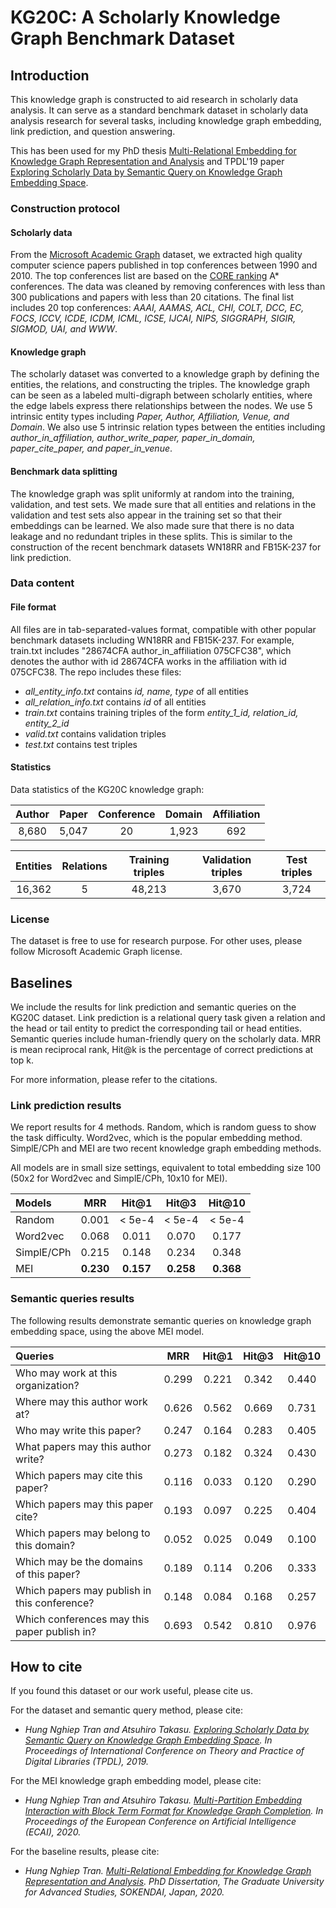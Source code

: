 # KG20C: A Scholarly Knowledge Graph Benchmark Dataset

## Introduction

This knowledge graph is constructed to aid research in scholarly data analysis. It can serve as a standard benchmark dataset in scholarly data analysis research for several tasks, including knowledge graph embedding, link prediction, and question answering.

This has been used for my PhD thesis [Multi-Relational Embedding for Knowledge Graph Representation and Analysis](https://ir.soken.ac.jp/?action=pages_view_main&active_action=repository_view_main_item_detail&item_id=6334&item_no=1&page_id=29&block_id=155) and TPDL'19 paper [Exploring Scholarly Data by Semantic Query on Knowledge Graph Embedding Space](https://arxiv.org/abs/1909.08191). 

### Construction protocol
#### Scholarly data
From the [Microsoft Academic Graph](https://academic.microsoft.com/) dataset, we extracted high quality computer science papers published in top conferences between 1990 and 2010. The top conferences list are based on the [CORE ranking](http://portal.core.edu.au/conf-ranks/) A* conferences. The data was cleaned by removing conferences with less than 300 publications and papers with less than 20 citations. The final list includes 20 top conferences: *AAAI, AAMAS, ACL, CHI, COLT, DCC, EC, FOCS, ICCV, ICDE, ICDM, ICML, ICSE, IJCAI, NIPS, SIGGRAPH, SIGIR, SIGMOD, UAI, and WWW*.

#### Knowledge graph
The scholarly dataset was converted to a knowledge graph by defining the entities, the relations, and constructing the triples. The knowledge graph can be seen as a labeled multi-digraph between scholarly entities, where the edge labels express there relationships between the nodes. We use 5 intrinsic entity types including *Paper, Author, Affiliation, Venue, and Domain*. We also use 5 intrinsic relation types between the entities including *author\_in\_affiliation, author\_write\_paper, paper\_in\_domain, paper\_cite\_paper, and paper\_in\_venue*.

#### Benchmark data splitting
The knowledge graph was split uniformly at random into the training, validation, and test sets. We made sure that all entities and relations in the validation and test sets also appear in the training set so that their embeddings can be learned. We also made sure that there is no data leakage and no redundant triples in these splits. This is similar to the construction of the recent benchmark datasets WN18RR and FB15K-237 for link prediction.

### Data content
#### File format
All files are in tab-separated-values format, compatible with other popular benchmark datasets including WN18RR and FB15K-237. For example, train.txt includes "28674CFA	author_in_affiliation	075CFC38", which denotes the author with id 28674CFA works in the affiliation with id 075CFC38. The repo includes these files:
- *all_entity_info.txt* contains *id, name, type* of all entities
- *all_relation_info.txt* contains *id* of all entities
- *train.txt* contains training triples of the form *entity_1_id, relation_id, entity_2_id*
- *valid.txt* contains validation triples
- *test.txt* contains test triples

#### Statistics
Data statistics of the KG20C knowledge graph:

Author | Paper | Conference | Domain | Affiliation
:---: | :---: | :---: | :---: | :---:
8,680 | 5,047 | 20 | 1,923 | 692

Entities | Relations | Training triples | Validation triples | Test triples
:---: | :---: | :---: | :---: | :---:
16,362 | 5 | 48,213 | 3,670 | 3,724

### License
The dataset is free to use for research purpose. For other uses, please follow Microsoft Academic Graph license.

## Baselines
We include the results for link prediction and semantic queries on the KG20C dataset. Link prediction is a relational query task given a relation and the head or tail entity to predict the corresponding tail or head entities. Semantic queries include human-friendly query on the scholarly data. MRR is mean reciprocal rank, Hit@k is the percentage of correct predictions at top k. 

For more information, please refer to the citations.

### Link prediction results
We report results for 4 methods. Random, which is random guess to show the task difficulty. Word2vec, which is the popular embedding method. SimplE/CPh and MEI are two recent knowledge graph embedding methods. 

All models are in small size settings, equivalent to total embedding size 100 (50x2 for Word2vec and SimplE/CPh, 10x10 for MEI).

Models | MRR | Hit@1 | Hit@3 | Hit@10
:--- | :---: | :---: | :---: | :---:
Random | 0.001 | < 5e-4 | < 5e-4 | < 5e-4
Word2vec | 0.068 | 0.011 | 0.070 | 0.177
SimplE/CPh | 0.215 | 0.148 | 0.234 | 0.348
MEI | **0.230** | **0.157** | **0.258** | **0.368**

### Semantic queries results
The following results demonstrate semantic queries on knowledge graph embedding space, using the above MEI model.

Queries | MRR | Hit@1 | Hit@3 | Hit@10
:--- | :---: | :---: | :---: | :---:
Who may work at this organization? | 0.299 | 0.221 | 0.342 | 0.440
Where may this author work at? | 0.626 | 0.562 | 0.669 | 0.731
Who may write this paper? | 0.247 | 0.164 | 0.283 | 0.405
What papers may this author write? | 0.273 | 0.182 | 0.324 | 0.430
Which papers may cite this paper? | 0.116 | 0.033 | 0.120 | 0.290
Which papers may this paper cite? | 0.193 | 0.097 | 0.225 | 0.404
Which papers may belong to this domain? | 0.052 | 0.025 | 0.049 | 0.100
Which may be the domains of this paper? | 0.189 | 0.114 | 0.206 | 0.333
Which papers may publish in this conference? | 0.148 | 0.084 | 0.168 | 0.257
Which conferences may this paper publish in? | 0.693 | 0.542 | 0.810 | 0.976

## How to cite
If you found this dataset or our work useful, please cite us.

For the dataset and semantic query method, please cite:
- *Hung Nghiep Tran and Atsuhiro Takasu. <a href="https://arxiv.org/abs/1909.08191" target="_blank">Exploring Scholarly Data by Semantic Query on Knowledge Graph Embedding Space</a>. In Proceedings of International Conference on Theory and Practice of Digital Libraries (TPDL), 2019.*

For the MEI knowledge graph embedding model, please cite:
- *Hung Nghiep Tran and Atsuhiro Takasu. <a href="https://arxiv.org/abs/2006.16365" target="_blank">Multi-Partition Embedding Interaction with Block Term Format for Knowledge Graph Completion</a>. In Proceedings of the European Conference on Artificial Intelligence (ECAI), 2020.*

For the baseline results, please cite:
- *Hung Nghiep Tran. <a href="https://ir.soken.ac.jp/?action=pages_view_main&active_action=repository_view_main_item_detail&item_id=6334&item_no=1&page_id=29&block_id=155" target="_blank">Multi-Relational Embedding for Knowledge Graph Representation and Analysis</a>. PhD Dissertation, The Graduate University for Advanced Studies, SOKENDAI, Japan, 2020.*  
